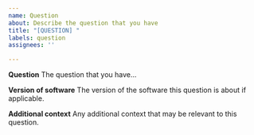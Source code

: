 ```yaml
---
name: Question
about: Describe the question that you have
title: "[QUESTION] "
labels: question
assignees: ''

---
```


**Question**
The question that you have...

**Version of software**
The version of the software this question is about if applicable.

**Additional context**
Any additional context that may be relevant to this question.
